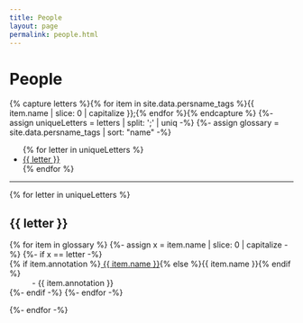 ```yaml
---
title: People
layout: page
permalink: people.html
---
```


# People

{% capture letters %}{% for item in site.data.persname_tags %}{{ item.name | slice: 0 | capitalize }};{% endfor %}{% endcapture %}
{%- assign uniqueLetters = letters | split: ';' | uniq -%}
{%- assign glossary = site.data.persname_tags | sort: "name" -%}

<ul class="list-inline">
{% for letter in uniqueLetters %}
<li class="list-inline-item h2"><a href="#{{ letter }}">{{ letter }}</a></li>
{% endfor %}
</ul>
<hr>

<div>

{% for letter in uniqueLetters %}
<h2 class="pt-4" id="{{ letter }}">{{ letter }}</h2>

<dl id="glossary-list">
{% for item in glossary %}
{%- assign x = item.name | slice: 0 | capitalize -%}
{%- if x == letter -%}
    <dt class="glossary-def">{% if item.annotation %}<a href="{{ '/glossary/' | append: item.slug | append: '.html' | relative_url }}">
    {{ item.name }}</a>{% else %}{{ item.name }}{% endif %}</dt> 
    <dd>- {{ item.annotation }}</dd>
{%- endif -%}
{%- endfor -%}
</dl>

{%- endfor -%}
</div>
